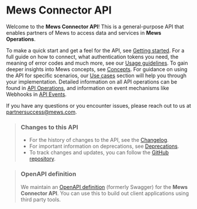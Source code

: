 # Mews Connector API

Welcome to the __Mews Connector API__! This is a general-purpose API that enables partners of Mews to access data and services in __Mews Operations__.

To make a quick start and get a feel for the API, see [Getting started](getting-started/README.md). For a full guide on how to connect, what authentication tokens you need, the meaning of error codes and much more, see our [Usage guidelines](guidelines/README.md). To gain deeper insights into Mews concepts, see [Concepts](concepts/README.md). For guidance on using the API for specific scenarios, our [Use cases](use-cases/README.md) section will help you through your implementation. Detailed information on all API operations can be found in [API Operations](operations/README.md), and information on event mechanisms like Webhooks in [API Events](events/README.md).

If you have any questions or you encounter issues, please reach out to us at [partnersuccess@mews.com](mailto:partnersuccess@mews.com).

> ### Changes to this API
> * For the history of changes to the API, see the [Changelog](changelog/README.md).
> * For important information on deprecations, see [Deprecations](deprecations/README.md).
> * To track changes and updates, you can follow the [GitHub repository](https://github.com/MewsSystems/gitbook-connector-api/tree/master).

> ### OpenAPI definition
> We maintain an [OpenAPI definition](https://api.mews.com/Swagger/connector/swagger.yaml) (formerly Swagger) for the __Mews Connector API__. You can use this to build out client applications using third party tools.
